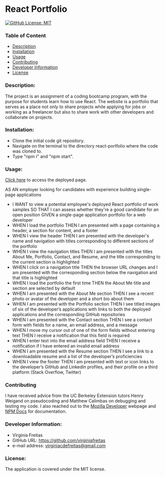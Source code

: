   # React Portfolio

  [![GitHub License: MIT](https://img.shields.io/badge/License-MIT-blue.svg)](https://opensource.org/licenses/MIT)

  ### Table of Content
  * [Description](#description)
  * [Installation](#installation)
  * [Usage](#usage)
  * [Contributing](#contributing)
  * [Developer Information](#developer-information)
  * [License](#license)

  ### Description:
  The project is an assignment of a coding bootcamp program, with the purpose for students learn how to use React. The website is a portfolio that serves as a place not only to share projects while applying for jobs or working as a freelancer but also to share work with other developers and collaborate on projects.



  ### Installation:
  - Clone the initial code git repository.
  - Navigate on the terminal to the directory react-portfolio where the code was cloned to.
  - Type "npm i" and "npm start".

  ### Usage:
  [Click here](https://main--luxury-parfait-825418.netlify.app/) to access the deployed page.

AS AN employer looking for candidates with experience building single-page applications
  - I WANT to view a potential employee's deployed React portfolio of work samples SO THAT I can assess whether they're a good candidate for an open position
GIVEN a single-page application portfolio for a web developer
  - WHEN I load the portfolio THEN I am presented with a page containing a header, a section for content, and a footer
  - WHEN I view the header THEN I am presented with the developer's name and navigation with titles corresponding to different sections of the portfolio
  - WHEN I view the navigation titles THEN I am presented with the titles About Me, Portfolio, Contact, and Resume, and the title corresponding to the current section is highlighted
  - WHEN I click on a navigation title THEN the browser URL changes and I am presented with the corresponding section below the navigation and that title is highlighted
  - WHEN I load the portfolio the first time THEN the About Me title and section are selected by default
  - WHEN I am presented with the About Me section THEN I see a recent photo or avatar of the developer and a short bio about them
  - WHEN I am presented with the Portfolio section THEN I see titled images of six of the developer’s applications with links to both the deployed applications and the corresponding GitHub repositories
  - WHEN I am presented with the Contact section THEN I see a contact form with fields for a name, an email address, and a message
  - WHEN I move my cursor out of one of the form fields without entering text THEN I receive a notification that this field is required
  - WHEN I enter text into the email address field THEN I receive a notification if I have entered an invalid email address
  - WHEN I am presented with the Resume section THEN I see a link to a downloadable resume and a list of the developer’s proficiencies
  - WHEN I view the footer THEN I am presented with text or icon links to the developer’s GitHub and LinkedIn profiles, and their profile on a third platform (Stack Overflow, Twitter)

  ### Contributing
  I have received advice from the UC Berkeley Extension tutors Henry Weigand on pseudocoding and Matthew Calimbas on debugging and testing my code. I also reached out to the [Mozilla Developer](https://developer.mozilla.org/en-US/) webpage and [NPM Docs](https://docs.npmjs.com/) for documentation.

  ### Developer Information:
  - Virginia Freitas
  - GitHub URL: https://github.com/virginiafreitas
  - e-mail address: virginiacdefreitas@gmail.com

  ### License:
  The application is covered under the MIT license.

